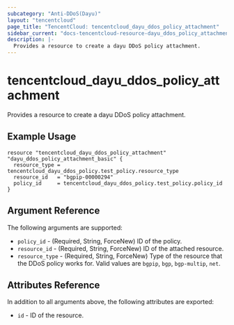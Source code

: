 ```yaml
---
subcategory: "Anti-DDoS(Dayu)"
layout: "tencentcloud"
page_title: "TencentCloud: tencentcloud_dayu_ddos_policy_attachment"
sidebar_current: "docs-tencentcloud-resource-dayu_ddos_policy_attachment"
description: |-
  Provides a resource to create a dayu DDoS policy attachment.
---
```


# tencentcloud_dayu_ddos_policy_attachment

Provides a resource to create a dayu DDoS policy attachment.

## Example Usage

```hcl
resource "tencentcloud_dayu_ddos_policy_attachment" "dayu_ddos_policy_attachment_basic" {
  resource_type = tencentcloud_dayu_ddos_policy.test_policy.resource_type
  resource_id   = "bgpip-00000294"
  policy_id     = tencentcloud_dayu_ddos_policy.test_policy.policy_id
}
```

## Argument Reference

The following arguments are supported:

* `policy_id` - (Required, String, ForceNew) ID of the policy.
* `resource_id` - (Required, String, ForceNew) ID of the attached resource.
* `resource_type` - (Required, String, ForceNew) Type of the resource that the DDoS policy works for. Valid values are `bgpip`, `bgp`, `bgp-multip`, `net`.

## Attributes Reference

In addition to all arguments above, the following attributes are exported:

* `id` - ID of the resource.




